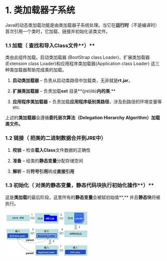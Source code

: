 # 1. 类加载器子系统

Java的动态类加载功能是由类加载器子系统处理。当它在**运行时**（不是编译时）首次引用一个类时，它加载、链接并初始化该类文件。

### **1.1 加载（** 查找和导入Class文件**）**

类由此组件加载。启动类加载器 \(BootStrap class Loader\)、扩展类加载器\(Extension class Loader\)和应用程序类加载器\(Application class Loader\) 这三种类加载器帮助完成类的加载。

1.  **启动类加载器** – 负责从启动类路径中加载类，无非就是**rt.jar**。

2.  **扩展类加载器** – 负责加载**ext** 目录**\(jre\lib\)**内的类**.**

3.  **应用程序类加载器** – 负责加载**应用程序级别类路径**，涉及到路径的环境变量等etc.

上述的**类加载器**会遵循**委托层次算法（Delegation Hierarchy Algorithm）**加载类文件**。**

### 1.2 链接（ 把类的二进制数据合并到JRE中）

1.  **校验** –  检查**载入Class**文件数据的正确性

2.  **准备** –   给类的**静态变量**分配存储空间

3.  **解析** –  将**符号引用**转成**直接引用**

### **1.3 初始化（** 对类的静态变量，静态代码块执行初始化操作**）**

这是**类加载**的最后阶段，这里所有的**静态变量**会被赋初始值**,** 并且**静态块**将被执行。

![&#x7C7B;&#x52A0;&#x8F7D;&#x5668;&#x5B50;&#x7CFB;&#x7EDF;](../../.gitbook/assets/image%20%28107%29.png)



